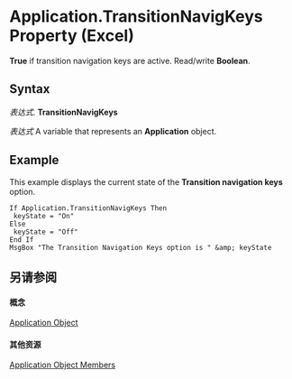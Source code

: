 
# Application.TransitionNavigKeys Property (Excel)

 **True** if transition navigation keys are active. Read/write **Boolean**.


## Syntax

 _表达式_. **TransitionNavigKeys**

 _表达式_ A variable that represents an **Application** object.


## Example

This example displays the current state of the  **Transition navigation keys** option.


```
If Application.TransitionNavigKeys Then 
 keyState = "On" 
Else 
 keyState = "Off" 
End If 
MsgBox "The Transition Navigation Keys option is " &amp; keyState
```


## 另请参阅


#### 概念


[Application Object](19b73597-5cf9-4f56-8227-b5211f657f6f.md)
#### 其他资源


[Application Object Members](http://msdn.microsoft.com/library/4cb9ca42-8d07-cc9c-2d80-4eb9a5921e1e%28Office.15%29.aspx)